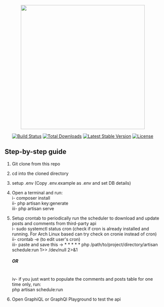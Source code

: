 <p align="center"><a href="https://laravel.com" target="_blank"><img src="https://raw.githubusercontent.com/laravel/art/master/logo-lockup/5%20SVG/2%20CMYK/1%20Full%20Color/laravel-logolockup-cmyk-red.svg" width="400"></a></p>

<p align="center">
<a href="https://travis-ci.org/laravel/framework"><img src="https://travis-ci.org/laravel/framework.svg" alt="Build Status"></a>
<a href="https://packagist.org/packages/laravel/framework"><img src="https://img.shields.io/packagist/dt/laravel/framework" alt="Total Downloads"></a>
<a href="https://packagist.org/packages/laravel/framework"><img src="https://img.shields.io/packagist/v/laravel/framework" alt="Latest Stable Version"></a>
<a href="https://packagist.org/packages/laravel/framework"><img src="https://img.shields.io/packagist/l/laravel/framework" alt="License"></a>
</p>

## Step-by-step guide

1. <p>Git clone from this repo</p>
2. <p>cd into the cloned directory</p>
3. <p>setup .env (Copy .env.example as .env and set DB details)</p>
4. <p>Open a terminal and run:<br>
    i- composer install<br>
    ii- php artisan key:generate<br>
    iii- php artisan serve<br></p>
5. <p>Setup crontab to periodically run the scheduler to download and update posts and comments from third-party api<br>
    i- sudo systemctl status cron (check if cron is already installed and running. For Arch Linux based can try check on cronie instead of cron)<br>
    ii- crontab -e (to edit user's cron)<br>
    iii- paste and save this -> * * * * * php /path/to/project/directory/artisan schedule:run 1>> /dev/null 2>&1 <h5>OR</h5><br>
    iv- if you just want to populate the comments and posts table for one time only, run:<br>
    php artisan schedule:run</p>
6. <p>Open GraphiQL or GraphQl Playground to test the api</p>
